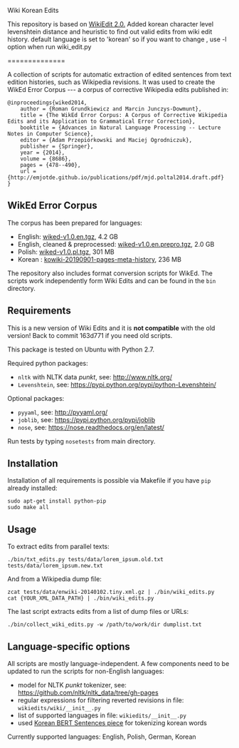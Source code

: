 Wiki Korean Edits

This repository is based on [WikiEdit 2.0.](https://github.com/snukky/wikiedits)
Added korean character level levenshtein distance and heuristic to find out valid edits from wiki edit history.
default language is set to 'korean' so if you want to change , use -l option when run wiki_edit.py

==============

A collection of scripts for automatic extraction of edited sentences from text
edition histories, such as Wikipedia revisions. It was used to create the WikEd
Error Corpus --- a corpus of corrective Wikipedia edits published in:

    @inproceedings{wiked2014,
        author = {Roman Grundkiewicz and Marcin Junczys-Dowmunt},
        title = {The WikEd Error Corpus: A Corpus of Corrective Wikipedia Edits and its Application to Grammatical Error Correction},
        booktitle = {Advances in Natural Language Processing -- Lecture Notes in Computer Science},
        editor = {Adam Przepiórkowski and Maciej Ogrodniczuk},
        publisher = {Springer},
        year = {2014},
        volume = {8686},
        pages = {478--490},
        url = {http://emjotde.github.io/publications/pdf/mjd.poltal2014.draft.pdf}
    }

WikEd Error Corpus
------------------

The corpus has been prepared for languages:

* English: [wiked-v1.0.en.tgz](http://data.statmt.org/romang/wiked/wiked-v1.0.en.tgz), 4.2 GB
* English, cleaned & preprocessed: [wiked-v1.0.en.prepro.tgz](http://data.statmt.org/romang/wiked/wiked-v1.0.en.prepro.tgz), 2.0 GB
* Polish: [wiked-v1.0.pl.tgz](http://data.statmt.org/romang/wiked/wiked-v1.0.pl.tgz), 301 MB
* Korean : [kowiki-20190901-pages-meta-history](https://dumps.wikimedia.org/kowiki/20200901/kowiki-20200901-pages-meta-history1.xml-p1p16391.7z), 236 MB

The repository also includes format conversion scripts for WikEd. The scripts
work independently form Wiki Edits and can be found in the `bin` directory.

Requirements
------------

This is a new version of Wiki Edits and it is **not compatible** with the old
version! Back to commit 163d771 if you need old scripts.

This package is tested on Ubuntu with Python 2.7.

Required python packages:

- `nltk` with NLTK data _punkt_, see: http://www.nltk.org/
- `Levenshtein`, see: https://pypi.python.org/pypi/python-Levenshtein/

Optional packages:

- `pyyaml`, see: http://pyyaml.org/
- `joblib`, see: https://pypi.python.org/pypi/joblib
- `nose`, see: https://nose.readthedocs.org/en/latest/

Run tests by typing `nosetests` from main directory.

Installation
------------

Installation of all requirements is possible via Makefile if you have `pip`
already installed:

    sudo apt-get install python-pip
    sudo make all

Usage
-----

To extract edits from parallel texts:

    ./bin/txt_edits.py tests/data/lorem_ipsum.old.txt tests/data/lorem_ipsum.new.txt

And from a Wikipedia dump file:

    zcat tests/data/enwiki-20140102.tiny.xml.gz | ./bin/wiki_edits.py
    cat {YOUR_XML_DATA_PATH} | ./bin/wiki_edits.py

The last script extracts edits from a list of dump files or URLs:

    ./bin/collect_wiki_edits.py -w /path/to/work/dir dumplist.txt

Language-specific options
-------------------------

All scripts are mostly language-independent. A few components need to be
updated to run the scripts for non-English languages:

- model for NLTK _punkt_ tokenizer,
  see: https://github.com/nltk/nltk_data/tree/gh-pages
- regular expressions for filtering reverted revisions in file:
  `wikiedits/wiki/__init__.py`
- list of supported languages in file: `wikiedits/__init__.py`
- used [Korean BERT Sentences piece](https://github.com/SKTBrain/KoBERT) for tokenizing korean words

Currently supported languages: English, Polish, German, Korean
